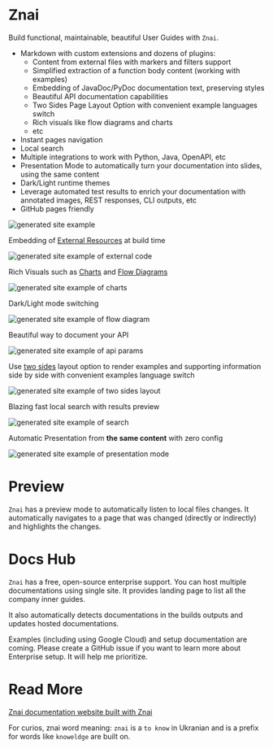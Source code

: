 # Znai

Build functional, maintainable, beautiful User Guides with `Znai`.

* Markdown with custom extensions and dozens of plugins: 
  * Content from external files with markers and filters support
  * Simplified extraction of a function body content (working with examples) 
  * Embedding of JavaDoc/PyDoc documentation text, preserving styles
  * Beautiful API documentation capabilities  
  * Two Sides Page Layout Option with convenient example languages switch 
  * Rich visuals like flow diagrams and charts
  * etc
* Instant pages navigation 
* Local search
* Multiple integrations to work with Python, Java, OpenAPI, etc
* Presentation Mode to automatically turn your documentation into slides, using the same content
* Dark/Light runtime themes
* Leverage automated test results to enrich your documentation with annotated images, REST responses, CLI outputs, etc
* GitHub pages friendly

![generated site example](znai-docs/readme/znai-overview.png)

Embedding of [External Resources](https://testingisdocumenting.org/znai/snippets/external-code-snippets) at build time

![generated site example of external code](znai-docs/readme/znai-external-code.png)

Rich Visuals such as [Charts](https://testingisdocumenting.org/znai/visuals/charts) and [Flow Diagrams](https://testingisdocumenting.org/znai/visuals/flow-diagrams)

![generated site example of charts](znai-docs/readme/znai-charts.png)

Dark/Light mode switching 

![generated site example of flow diagram](znai-docs/readme/znai-flow-diagram.png)

Beautiful way to document your API 

![generated site example of api params](znai-docs/readme/znai-api-parameters.png)

Use [two sides](https://testingisdocumenting.org/znai/layout/two-sides-tabs) layout option to render examples and supporting information side by side
with convenient examples language switch

![generated site example of two sides layout](znai-docs/readme/znai-two-sides-tabs.png)

Blazing fast local search with results preview

![generated site example of search](znai-docs/readme/znai-search.png)

Automatic Presentation from **the same content** with zero config

![generated site example of presentation mode](znai-docs/readme/znai-presentation.png)

# Preview

`Znai` has a preview mode to automatically listen to local files changes. It automatically navigates to a page that was 
changed (directly or indirectly) and highlights the changes.

# Docs Hub

`Znai` has a free, open-source enterprise support. You can host multiple documentations using single site. It provides
landing page to list all the company inner guides. 

It also automatically detects documentations in the builds outputs and updates hosted documentations.

Examples (including using Google Cloud) and setup documentation are coming. Please create a GitHub issue if you want
to learn more about Enterprise setup. It will help me prioritize.  

# Read More

[Znai documentation website built with Znai](https://testingisdocumenting.org/znai/)

For curios, znai word meaning: `znai` is a `to know` in Ukranian and is a prefix for words like `knoweldge` are built on.  
